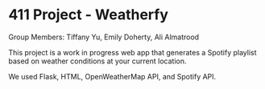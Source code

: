 # 411 Project - Weatherfy
Group Members: Tiffany Yu, Emily Doherty, Ali Almatrood

This project is a work in progress web app that generates a Spotify playlist based on weather conditions at your current location. 

We used Flask, HTML, OpenWeatherMap API, and Spotify API. 
